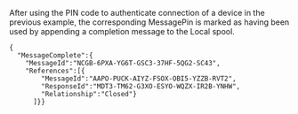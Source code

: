 
After using the PIN code to authenticate connection of a device in the previous 
example, the corresponding MessagePin is marked as having been used by appending 
a completion message to the Local spool.


~~~~
{
  "MessageComplete":{
    "MessageId":"NCGB-6PXA-YG6T-GSC3-37HF-5QG2-SC43",
    "References":[{
        "MessageId":"AAPO-PUCK-AIYZ-FSOX-OBI5-YZZB-RVT2",
        "ResponseId":"MDT3-TM62-G3XO-ESYO-WQZX-IR2B-YNHW",
        "Relationship":"Closed"}
      ]}}
~~~~

